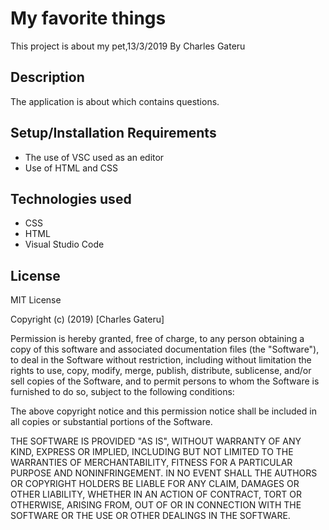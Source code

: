 # My favorite things
This project is about my pet,13/3/2019
By Charles Gateru
## Description
The application is about  which contains questions.
## Setup/Installation Requirements
* The use of VSC used as an editor
* Use of HTML and CSS
## Technologies used
 * CSS
 * HTML
 * Visual Studio Code
    
## License
MIT License

Copyright (c) (2019) [Charles Gateru]

Permission is hereby granted, free of charge, to any person obtaining a copy
of this software and associated documentation files (the "Software"), to deal
in the Software without restriction, including without limitation the rights
to use, copy, modify, merge, publish, distribute, sublicense, and/or sell
copies of the Software, and to permit persons to whom the Software is
furnished to do so, subject to the following conditions:

The above copyright notice and this permission notice shall be included in all
copies or substantial portions of the Software.

THE SOFTWARE IS PROVIDED "AS IS", WITHOUT WARRANTY OF ANY KIND, EXPRESS OR
IMPLIED, INCLUDING BUT NOT LIMITED TO THE WARRANTIES OF MERCHANTABILITY,
FITNESS FOR A PARTICULAR PURPOSE AND NONINFRINGEMENT. IN NO EVENT SHALL THE
AUTHORS OR COPYRIGHT HOLDERS BE LIABLE FOR ANY CLAIM, DAMAGES OR OTHER
LIABILITY, WHETHER IN AN ACTION OF CONTRACT, TORT OR OTHERWISE, ARISING FROM,
OUT OF OR IN CONNECTION WITH THE SOFTWARE OR THE USE OR OTHER DEALINGS IN THE
SOFTWARE.

